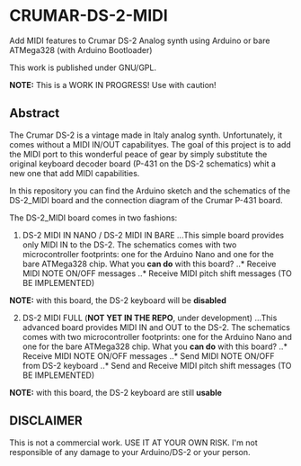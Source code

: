 # CRUMAR-DS-2-MIDI
Add MIDI features to Crumar DS-2 Analog synth using Arduino or bare ATMega328 (with Arduino Bootloader)

This work is published under GNU/GPL.

**NOTE:** This is a WORK IN PROGRESS! Use with caution!

## Abstract
The Crumar DS-2 is a vintage made in Italy analog synth. Unfortunately, it comes without a MIDI IN/OUT capabilityes.
The goal of this project is to add the MIDI port to this wonderful peace of gear by simply substitute the original keyboard decoder board (P-431 on the DS-2 schematics) whit a new one that add MIDI capabilities.

In this repository you can find the Arduino sketch and the schematics of the DS-2_MIDI board and the connection diagram of the Crumar P-431 board.

The DS-2_MIDI board comes in two fashions:

1. DS-2 MIDI IN NANO / DS-2 MIDI IN BARE
...This simple board provides only MIDI IN to the DS-2. The schematics comes with two microcontroller footprints: one for the Arduino Nano and one for the bare ATMega328 chip. What you **can do** with this board?
..* Receive MIDI NOTE ON/OFF messages
..* Receive MIDI pitch shift messages (TO BE IMPLEMENTED)

**NOTE:** with this board, the DS-2 keyboard will be **disabled**
 
 2. DS-2 MIDI FULL (**NOT YET IN THE REPO**, under development)
...This advanced board provides MIDI IN and OUT to the DS-2. The schematics comes with two microcontroller footprints: one for the Arduino Nano and one for the bare ATMega328 chip. What you **can do** with this board?
..* Receive MIDI NOTE ON/OFF messages
..* Send MIDI NOTE ON/OFF from DS-2 keyboard
..* Send and Receive MIDI pitch shift messages (TO BE IMPLEMENTED)

**NOTE:** with this board, the DS-2 keyboard are still **usable**
 
## DISCLAIMER
This is not a commercial work. USE IT AT YOUR OWN RISK. I'm not responsible of any damage to your Arduino/DS-2 or your person.
